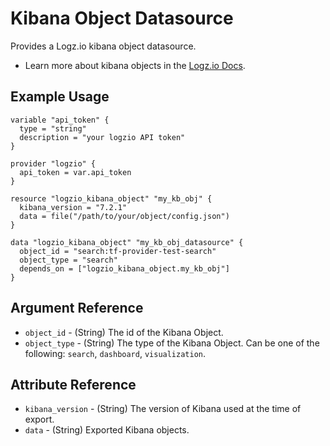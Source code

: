 # Kibana Object Datasource

Provides a Logz.io kibana object datasource.

* Learn more about kibana objects in the [Logz.io Docs](https://docs.logz.io/api/#tag/Import-or-export-Kibana-objects).

## Example Usage

```hcl
variable "api_token" {
  type = "string"
  description = "your logzio API token"
}

provider "logzio" {
  api_token = var.api_token
}

resource "logzio_kibana_object" "my_kb_obj" {
  kibana_version = "7.2.1"
  data = file("/path/to/your/object/config.json")
}

data "logzio_kibana_object" "my_kb_obj_datasource" {
  object_id = "search:tf-provider-test-search"
  object_type = "search"
  depends_on = ["logzio_kibana_object.my_kb_obj"]
}
```

## Argument Reference

* `object_id` - (String) The id of the Kibana Object.
* `object_type` - (String) The type of the Kibana Object. Can be one of the following: `search`, `dashboard`, `visualization`.

## Attribute Reference

* `kibana_version` - (String) The version of Kibana used at the time of export.
* `data` - (String) Exported Kibana objects.
